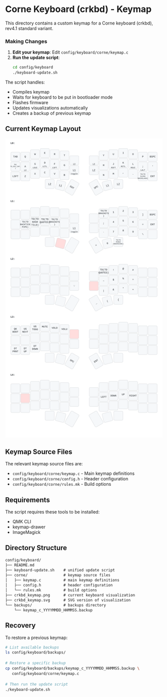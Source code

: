 # Corne Keyboard (crkbd) - Keymap

This directory contains a custom keymap for a Corne keyboard (crkbd), rev4.1 standard variant.

### Making Changes

1. **Edit your keymap**: Edit `config/keyboard/corne/keymap.c`
2. **Run the update script**: 
   ```bash
   cd config/keyboard
   ./keyboard-update.sh
   ```

The script handles:
- Compiles keymap
- Waits for keyboard to be put in bootloader mode
- Flashes firmware
- Updates visualizations automatically
- Creates a backup of previous keymap

## Current Keymap Layout

![Corne Keyboard Layout](crkbd_keymap.png)

## Keymap Source Files

The relevant keymap source files are:

- `config/keyboard/corne/keymap.c` - Main keymap definitions
- `config/keyboard/corne/config.h` - Header configuration
- `config/keyboard/corne/rules.mk` - Build options

## Requirements

The script requires these tools to be installed:
- QMK CLI
- keymap-drawer
- ImageMagick

## Directory Structure

```
config/keyboard/
├── README.md              
├── keyboard-update.sh    # unified update script
├── corne/                # keymap source files
│   ├── keymap.c          # main keymap definitions
│   ├── config.h          # header configuration
│   └── rules.mk          # build options
├── crkbd_keymap.png      # current keyboard visualization
├── crkbd_keymap.svg      # SVG version of visualization
└── backups/              # backups directory
    └── keymap_c_YYYYMMDD_HHMMSS.backup
```

## Recovery

To restore a previous keymap:

```bash
# List available backups
ls config/keyboard/backups/

# Restore a specific backup
cp config/keyboard/backups/keymap_c_YYYYMMDD_HHMMSS.backup \
   config/keyboard/corne/keymap.c

# Then run the update script
./keyboard-update.sh
